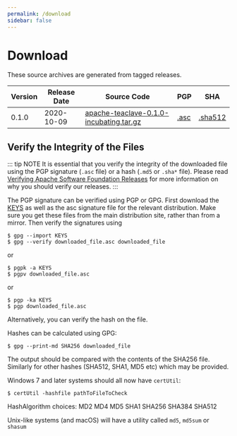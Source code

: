 ```yaml
---
permalink: /download
sidebar: false
---
```

# Download

These source archives are generated from tagged releases.

| Version | Release Date | Source Code               | PGP  | SHA     |
|---------|--------------|---------------------------|------|---------|
| 0.1.0   | 2020-10-09   | [apache-teaclave-0.1.0-incubating.tar.gz](https://www.apache.org/dyn/closer.cgi/incubator/teaclave/0.1.0/apache-teaclave-0.1.0-incubating.tar.gz) | [.asc](https://www.apache.org/dist/incubator/teaclave/0.1.0/apache-teaclave-0.1.0-incubating.tar.gz.asc) | [.sha512](https://www.apache.org/dist/incubator/teaclave/0.1.0/apache-teaclave-0.1.0-incubating.tar.gz.sha512) |

## Verify the Integrity of the Files

::: tip NOTE
It is essential that you verify the integrity of the downloaded file using the
PGP signature (`.asc` file) or a hash (`.md5` or `.sha*` file). Please read
[Verifying Apache Software Foundation Releases](https://www.apache.org/info/verification.html)
for more information on why you should verify our releases.
:::

The PGP signature can be verified using PGP or GPG. First download the
[KEYS](https://www.apache.org/dist/incubator/teaclave/KEYS) as
well as the asc signature file for the relevant distribution. Make sure you get
these files from the main distribution site, rather than from a mirror. Then
verify the signatures using

```
$ gpg --import KEYS
$ gpg --verify downloaded_file.asc downloaded_file
```
or
```
$ pgpk -a KEYS
$ pgpv downloaded_file.asc
```
or
```
$ pgp -ka KEYS
$ pgp downloaded_file.asc
```
Alternatively, you can verify the hash on the file.

Hashes can be calculated using GPG:

```
$ gpg --print-md SHA256 downloaded_file
```

The output should be compared with the contents of the SHA256 file. Similarly
for other hashes (SHA512, SHA1, MD5 etc) which may be provided.

Windows 7 and later systems should all now have `certUtil`:

```
$ certUtil -hashfile pathToFileToCheck
```

HashAlgorithm choices: MD2 MD4 MD5 SHA1 SHA256 SHA384 SHA512

Unix-like systems (and macOS) will have a utility called `md5`, `md5sum` or `shasum`
